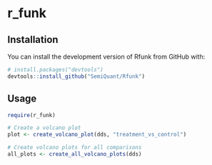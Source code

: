 # r_funk

## Installation

You can install the development version of Rfunk from GitHub with:

```r
# install.packages("devtools")
devtools::install_github("SemiQuant/Rfunk")
```

## Usage

```r
require(r_funk)

# Create a volcano plot
plot <- create_volcano_plot(dds, "treatment_vs_control")

# Create volcano plots for all comparisons
all_plots <- create_all_volcano_plots(dds)
```
